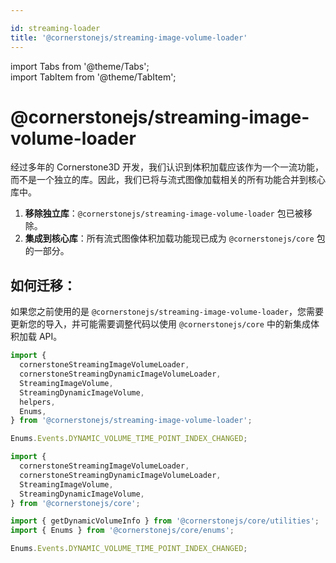 ```yaml
---

id: streaming-loader  
title: '@cornerstonejs/streaming-image-volume-loader'  
---  
```


import Tabs from '@theme/Tabs';  
import TabItem from '@theme/TabItem';  

# @cornerstonejs/streaming-image-volume-loader

经过多年的 Cornerstone3D 开发，我们认识到体积加载应该作为一个一流功能，而不是一个独立的库。因此，我们已将与流式图像加载相关的所有功能合并到核心库中。

1. **移除独立库**：`@cornerstonejs/streaming-image-volume-loader` 包已被移除。
2. **集成到核心库**：所有流式图像体积加载功能现已成为 `@cornerstonejs/core` 包的一部分。

## 如何迁移：

如果您之前使用的是 `@cornerstonejs/streaming-image-volume-loader`，您需要更新您的导入，并可能需要调整代码以使用 `@cornerstonejs/core` 中的新集成体积加载 API。

<Tabs>
  <TabItem value="Before" label="之前 📦 " default>

```js
import {
  cornerstoneStreamingImageVolumeLoader,
  cornerstoneStreamingDynamicImageVolumeLoader,
  StreamingImageVolume,
  StreamingDynamicImageVolume,
  helpers,
  Enums,
} from '@cornerstonejs/streaming-image-volume-loader';

Enums.Events.DYNAMIC_VOLUME_TIME_POINT_INDEX_CHANGED;
```

  </TabItem>
  <TabItem value="After" label="之后 🚀🚀">

```js
import {
  cornerstoneStreamingImageVolumeLoader,
  cornerstoneStreamingDynamicImageVolumeLoader,
  StreamingImageVolume,
  StreamingDynamicImageVolume,
} from '@cornerstonejs/core';

import { getDynamicVolumeInfo } from '@cornerstonejs/core/utilities';
import { Enums } from '@cornerstonejs/core/enums';

Enums.Events.DYNAMIC_VOLUME_TIME_POINT_INDEX_CHANGED;
```

  </TabItem>
</Tabs>